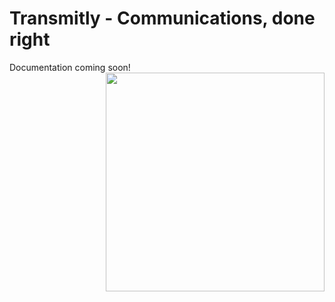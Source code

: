 # Transmitly - Communications, done right
Documentation coming soon!
<img src="https://github.com/transmitly/transmitly/assets/517429/2d5868d2-3722-4d71-b4d7-df98cea8c455" width="350" align="right"/>
